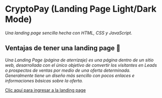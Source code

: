# CryptoPay (Landing Page Light/Dark Mode)

_Una landing page sencilla hecha con HTML, CSS y JavaScript._

## Ventajas de tener una landing page 🚀

_Una Landing Page (página de aterrizaje) es una página dentro de un sitio web, desarrollada con el único objetivo de convertir los visitantes en Leads o prospectos de ventas por medio de una oferta determinada. Generalmente tiene un diseño más sencillo con pocos enlaces e informaciones básicas sobre la oferta._

[Clic aquí para ingresar a la landing page](https://freitasgilberto.github.io/cryptopay-landing-page/)
 
